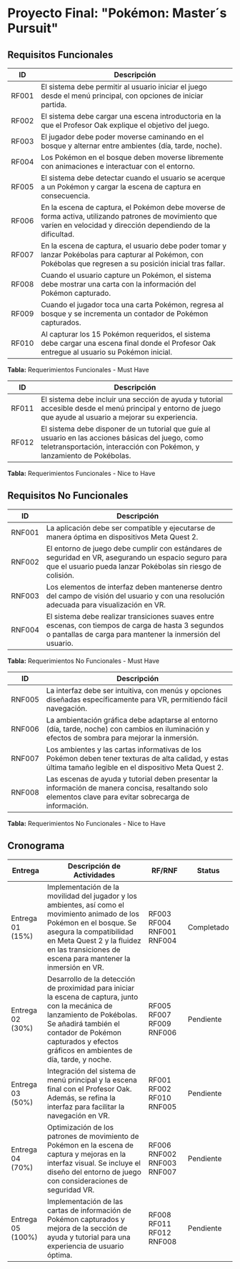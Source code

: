 # Proyecto Final: "Pokémon: Master´s Pursuit"

## Requisitos Funcionales

| **ID**   | **Descripción**                                                                                                                                                           |
|----------|---------------------------------------------------------------------------------------------------------------------------------------------------------------------------|
| RF001    | El sistema debe permitir al usuario iniciar el juego desde el menú principal, con opciones de iniciar partida.                                                            |
| RF002    | El sistema debe cargar una escena introductoria en la que el Profesor Oak explique el objetivo del juego.                                                                 |
| RF003    | El jugador debe poder moverse caminando en el bosque y alternar entre ambientes (día, tarde, noche).                                                                      |
| RF004    | Los Pokémon en el bosque deben moverse libremente con animaciones e interactuar con el entorno.                                                                           |
| RF005    | El sistema debe detectar cuando el usuario se acerque a un Pokémon y cargar la escena de captura en consecuencia.                                                        |
| RF006    | En la escena de captura, el Pokémon debe moverse de forma activa, utilizando patrones de movimiento que varíen en velocidad y dirección dependiendo de la dificultad.     |
| RF007    | En la escena de captura, el usuario debe poder tomar y lanzar Pokébolas para capturar al Pokémon, con Pokébolas que regresen a su posición inicial tras fallar.           |
| RF008    | Cuando el usuario capture un Pokémon, el sistema debe mostrar una carta con la información del Pokémon capturado.                                                        |
| RF009    | Cuando el jugador toca una carta Pokémon, regresa al bosque y se incrementa un contador de Pokémon capturados.                                                           |
| RF010    | Al capturar los 15 Pokémon requeridos, el sistema debe cargar una escena final donde el Profesor Oak entregue al usuario su Pokémon inicial.                             |

**Tabla:** Requerimientos Funcionales - Must Have

| **ID**   | **Descripción**                                                                                                                                                           |
|----------|---------------------------------------------------------------------------------------------------------------------------------------------------------------------------|
| RF011    | El sistema debe incluir una sección de ayuda y tutorial accesible desde el menú principal y entorno de juego que ayude al usuario a mejorar su experiencia.               |
| RF012    | El sistema debe disponer de un tutorial que guíe al usuario en las acciones básicas del juego, como teletransportación, interacción con Pokémon, y lanzamiento de Pokébolas.|

**Tabla:** Requerimientos Funcionales - Nice to Have

## Requisitos No Funcionales

| **ID**   | **Descripción**                                                                                                                                                           |
|----------|---------------------------------------------------------------------------------------------------------------------------------------------------------------------------|
| RNF001   | La aplicación debe ser compatible y ejecutarse de manera óptima en dispositivos Meta Quest 2.                                                                            |
| RNF002   | El entorno de juego debe cumplir con estándares de seguridad en VR, asegurando un espacio seguro para que el usuario pueda lanzar Pokébolas sin riesgo de colisión.      |
| RNF003   | Los elementos de interfaz deben mantenerse dentro del campo de visión del usuario y con una resolución adecuada para visualización en VR.                                |
| RNF004   | El sistema debe realizar transiciones suaves entre escenas, con tiempos de carga de hasta 3 segundos o pantallas de carga para mantener la inmersión del usuario.       |

**Tabla:** Requerimientos No Funcionales - Must Have

| **ID**   | **Descripción**                                                                                                                                                           |
|----------|---------------------------------------------------------------------------------------------------------------------------------------------------------------------------|
| RNF005   | La interfaz debe ser intuitiva, con menús y opciones diseñadas específicamente para VR, permitiendo fácil navegación.                                                     |
| RNF006   | La ambientación gráfica debe adaptarse al entorno (día, tarde, noche) con cambios en iluminación y efectos de sombra para mejorar la inmersión.                           |
| RNF007   | Los ambientes y las cartas informativas de los Pokémon deben tener texturas de alta calidad, y estas última tamaño legible en el dispositivo Meta Quest 2.                |
| RNF008   | Las escenas de ayuda y tutorial deben presentar la información de manera concisa, resaltando solo elementos clave para evitar sobrecarga de información.                  |

**Tabla:** Requerimientos No Funcionales - Nice to Have


## Cronograma

| **Entrega**             | **Descripción de Actividades**                                                                                                                                                                                                                                                                                          | **RF/RNF**                             | **Status**     |
|-------------------------|--------------------------------------------------------------------------------------------------------------------------------------------------------------------------------------------------------------------------------------------------------------------------------------------------------------------------|----------------------------------------|----------------|
| Entrega 01 (15%)        | Implementación de la movilidad del jugador y los ambientes, así como el movimiento animado de los Pokémon en el bosque. Se asegura la compatibilidad en Meta Quest 2 y la fluidez en las transiciones de escena para mantener la inmersión en VR.                                                                       | RF003 RF004 RNF001 RNF004              | Completado     |
| Entrega 02 (30%)        | Desarrollo de la detección de proximidad para iniciar la escena de captura, junto con la mecánica de lanzamiento de Pokébolas. Se añadirá también el contador de Pokémon capturados y efectos gráficos en ambientes de día, tarde, y noche.                                                                          | RF005 RF007 RF009 RNF006               | Pendiente    |
| Entrega 03 (50%)        | Integración del sistema de menú principal y la escena final con el Profesor Oak. Además, se refina la interfaz para facilitar la navegación en VR.                                                                                                                              | RF001 RF002 RF010 RNF005               | Pendiente      |
| Entrega 04 (70%)        | Optimización de los patrones de movimiento de Pokémon en la escena de captura y mejoras en la interfaz visual. Se incluye el diseño del entorno de juego con consideraciones de seguridad VR.                                                                                  | RF006 RNF002 RNF003 RNF007             | Pendiente      |
| Entrega 05 (100%)       | Implementación de las cartas de información de Pokémon capturados y mejora de la sección de ayuda y tutorial para una experiencia de usuario óptima.                                                                                                                           | RF008 RF011 RF012 RNF008               | Pendiente      |

